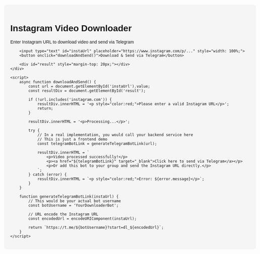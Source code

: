 <!DOCTYPE html>
<html>
<head>
    <title>Instagram Video Downloader with Telegram</title>
    <style>
        body { 
            font-family: Arial, sans-serif; 
            max-width: 800px; 
            margin: 0 auto; 
            padding: 20px; 
        }
        .container { 
            background: #f5f5f5; 
            padding: 20px; 
            border-radius: 8px; 
        }
        input, button { 
            padding: 10px; 
            margin: 5px 0; 
        }
        button { 
            background: #0088cc; 
            color: white; 
            border: none; 
            cursor: pointer; 
        }
    </style>
</head>

<body>
    <div class="container">
        <h1>Instagram Video Downloader</h1>
        <p>Enter Instagram URL to download video and send via Telegram</p>

        <input type="text" id="instaUrl" placeholder="https://www.instagram.com/p/..." style="width: 100%;">
        <button onclick="downloadAndSend()">Download & Send via Telegram</button>

        <div id="result" style="margin-top: 20px;"></div>
    </div>

    <script>
        async function downloadAndSend() {
            const url = document.getElementById('instaUrl').value;
            const resultDiv = document.getElementById('result');

            if (!url.includes('instagram.com')) {
                resultDiv.innerHTML = '<p style="color:red;">Please enter a valid Instagram URL</p>';
                return;
            }

            resultDiv.innerHTML = '<p>Processing...</p>';

            try {
                // In a real implementation, you would call your backend service here
                // This is just a frontend demo
                const telegramBotLink = generateTelegramBotLink(url);

                resultDiv.innerHTML = `
                    <p>Video processed successfully!</p>
                    <p><a href="${telegramBotLink}" target="_blank">Click here to send via Telegram</a></p>
                    <p>Or add this bot to your group and send the Instagram URL directly.</p>
                `;
            } catch (error) {
                resultDiv.innerHTML = `<p style="color:red;">Error: ${error.message}</p>`;
            }
        }

        function generateTelegramBotLink(instaUrl) {
            // This would be your actual bot username
            const botUsername = 'YourDownloaderBot';

            // URL encode the Instagram URL
            const encodedUrl = encodeURIComponent(instaUrl);

            return `https://t.me/${botUsername}?start=dl_${encodedUrl}`;
        }
    </script>
</body>
</html>
